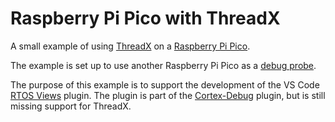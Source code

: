 # Raspberry Pi Pico with ThreadX

A small example of using [ThreadX] on a [Raspberry Pi Pico][Pico].

The example is set up to use another Raspberry Pi Pico as a
[debug probe][debugprobe].

The purpose of this example is to support the development of the VS Code
[RTOS Views] plugin. The plugin is part of the [Cortex-Debug] plugin, but is
still missing support for ThreadX.

[Pico]: https://www.raspberrypi.com/products/raspberry-pi-pico/
[ThreadX]: https://threadx.io/
[debugprobe]: https://github.com/raspberrypi/debugprobe/
[Cortex-Debug]: https://marketplace.visualstudio.com/items?itemName=marus25.cortex-debug
[RTOS Views]: https://marketplace.visualstudio.com/items?itemName=mcu-debug.rtos-views
